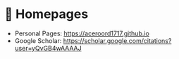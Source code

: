 # 📎 Homepages
- Personal Pages: https://aceroord1717.github.io
- Google Scholar: https://scholar.google.com/citations?user=yQvGB4wAAAAJ
